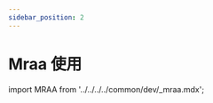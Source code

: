 ```yaml
---
sidebar_position: 2
---
```


# Mraa 使用

import MRAA from '../../../../common/dev/\_mraa.mdx';

<MRAA install_by_source_code={true} branch="Radxa_NX5_IO" />
